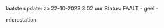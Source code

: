 laatste update: 
zo 22-10-2023  3:02   uur 
Status: FAALT - geel - 
<div class="service Y">microstation</div>